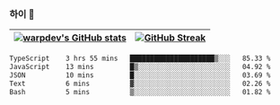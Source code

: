 
### 하이 👋
[![warpdev's GitHub stats](https://github-readme-stats.vercel.app/api?username=warpdev&show_icons=true&theme=vue-dark)](#) |[![GitHub Streak](https://github-readme-streak-stats.herokuapp.com/?user=warpdev&theme=dark)](#)
--- | --- |
<!--START_SECTION:waka-->

```txt
TypeScript    3 hrs 55 mins   █████████████████████▒░░░   85.33 %
JavaScript    13 mins         █▒░░░░░░░░░░░░░░░░░░░░░░░   04.92 %
JSON          10 mins         █░░░░░░░░░░░░░░░░░░░░░░░░   03.69 %
Text          6 mins          ▓░░░░░░░░░░░░░░░░░░░░░░░░   02.26 %
Bash          5 mins          ▒░░░░░░░░░░░░░░░░░░░░░░░░   01.82 %
```

<!--END_SECTION:waka-->

<!--
**warpdev/warpdev** is a ✨ _special_ ✨ repository because its `README.md` (this file) appears on your GitHub profile.

Here are some ideas to get you started:

- 🔭 I’m currently working on ...
- 🌱 I’m currently learning ...
- 👯 I’m looking to collaborate on ...
- 🤔 I’m looking for help with ...
- 💬 Ask me about ...
- 📫 How to reach me: ...
- 😄 Pronouns: ...
- ⚡ Fun fact: ...
-->
